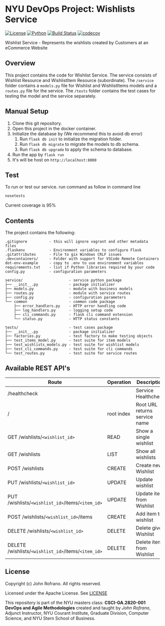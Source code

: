# NYU DevOps Project: Wishlists Service

[![License](https://img.shields.io/badge/License-Apache_2.0-blue.svg)](https://opensource.org/licenses/Apache-2.0)
[![Python](https://img.shields.io/badge/Language-Python-blue.svg)](https://python.org/)
[![Build Status](https://github.com/CSCI-GA-2820-SP23-003/wishlists/actions/workflows/tdd.yml/badge.svg)](https://github.com/CSCI-GA-2820-SP23-003/wishlists/actions)
[![codecov](https://codecov.io/gh/CSCI-GA-2820-SP23-003/wishlists/branch/master/graph/badge.svg?token=1UYLJY5X3P)](https://codecov.io/gh/CSCI-GA-2820-SP23-003/wishlists)

Wishlist Service - Represents the wishlists created by Customers at an eCommerce Website

## Overview

This project contains the code for Wishlist Service. The service consists of Wishlist Resource and WishlistItem Resource (subordinate). The `/service` folder contains a `models.py` file for Wishlist and WishlistItems models and a `routes.py` file for the service. The `/tests` folder contains the test cases for testing the model and the service separately.


## Manual Setup

1. Clone this git repository.
2. Open this project in the docker container.
3. Initialize the database by (We recommend this to avoid db error)
   1. Run ```flask db init``` to initialize the migration folder.
   2. Run ```flask db migrate``` to migrate the models to db schema.
   3. Run ```flask db upgrade``` to apply  the schema to database.
4. Run the app by ```flask run```
5. It's will be host on ```http://localhost:8000```

## Test

To run or test our service.
run command as follow in command line

```bash
nosetests
```

Current coverage is 95%

## Contents

The project contains the following:

```text
.gitignore          - this will ignore vagrant and other metadata files
.flaskenv           - Environment variables to configure Flask
.gitattributes      - File to gix Windows CRLF issues
.devcontainers/     - Folder with support for VSCode Remote Containers
dot-env-example     - copy to .env to use environment variables
requirements.txt    - list if Python libraries required by your code
config.py           - configuration parameters

service/                     - service python package
├── __init__.py              - package initializer
├── models.py                - module with business models
├── routes.py                - module with service routes
├── config.py                - configuration parameters
└── common                   - common code package
    ├── error_handlers.py    - HTTP error handling code
    ├── log_handlers.py      - logging setup code
    ├── cli_commands.py      - flask cli command extension
    └── status.py            - HTTP status constants

tests/                       - test cases package
├── __init__.py              - package initializer
├── factories.py             - test factory to make testing objects
├── test_items_model.py      - test suite for item models
├── test_wishlists_models.py - test suite for wishlist models
├── test_cli_commands.py     - test suite for cli commands
└── test_routes.py           - test suite for service routes
```

## Available REST API's

Route | Operation | Description
-- | -- | --
/healthcheck | | Service Healthcheck
/ | root index | Root URL returns service name
GET /wishlists/`<wishlist_id>` | READ | Show a single wishlist
GET /wishlists | LIST | Show all wishlists
POST /wishlists | CREATE | Create new Wishlist
PUT /wishlists/`<wishlist_id>` | UPDATE | Update wishlist
PUT /wishlists/`<wishlist_id>`/items/`<item_id>` | UPDATE | Update item from Wishlist
POST /wishlists/`<wishlist_id>`/items | CREATE | Add item to wishlist
DELETE /wishlists/`<wishlist_id>` | DELETE | Delete given Wishlist
DELETE /wishlists/`<wishlist_id>`/items/`<item_id>` | DELETE | Delete item from Wishlist

## License

Copyright (c) John Rofrano. All rights reserved.

Licensed under the Apache License. See [LICENSE](LICENSE)

This repository is part of the NYU masters class: **CSCI-GA.2820-001 DevOps and Agile Methodologies** created and taught by *John Rofrano*, Adjunct Instructor, NYU Courant Institute, Graduate Division, Computer Science, and NYU Stern School of Business.
